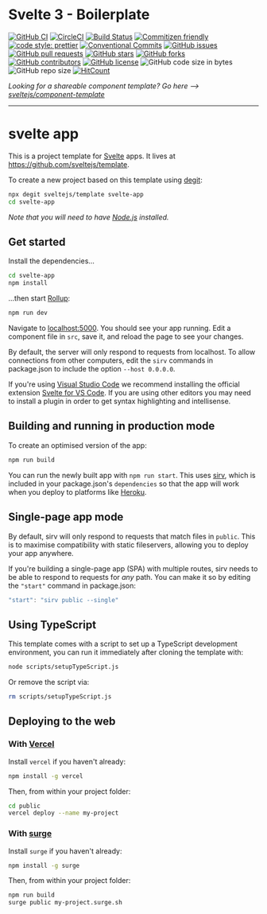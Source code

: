 # Svelte 3 - Boilerplate

[![GitHub CI](https://github.com/smarlhens/svelte3-boilerplate/workflows/CI/badge.svg)](https://github.com/smarlhens/svelte3-boilerplate/actions?query=workflow%3ACI)
[![CircleCI](https://circleci.com/gh/smarlhens/svelte3-boilerplate.svg?style=svg)](https://circleci.com/gh/smarlhens/svelte3-boilerplate)
[![Build Status](https://travis-ci.com/smarlhens/svelte3-boilerplate.svg?branch=master)](https://travis-ci.com/smarlhens/svelte3-boilerplate)
[![Commitizen friendly](https://img.shields.io/badge/commitizen-friendly-brightgreen.svg)](http://commitizen.github.io/cz-cli/)
[![code style: prettier](https://img.shields.io/badge/code_style-prettier-ff69b4.svg)](https://github.com/prettier/prettier)
[![Conventional Commits](https://img.shields.io/badge/Conventional%20Commits-1.0.0-yellow.svg)](https://conventionalcommits.org)
[![GitHub issues](https://img.shields.io/github/issues/smarlhens/svelte3-boilerplate)](https://github.com/smarlhens/svelte3-boilerplate/issues)
[![GitHub pull requests](https://img.shields.io/github/issues-pr/smarlhens/svelte3-boilerplate)](https://github.com/smarlhens/svelte3-boilerplate/pulls)
[![GitHub stars](https://img.shields.io/github/stars/smarlhens/svelte3-boilerplate)](https://github.com/smarlhens/svelte3-boilerplate/stargazers)
[![GitHub forks](https://img.shields.io/github/forks/smarlhens/svelte3-boilerplate)](https://github.com/smarlhens/svelte3-boilerplate/network)
[![GitHub contributors](https://img.shields.io/github/contributors/smarlhens/svelte3-boilerplate)](https://github.com/smarlhens/svelte3-boilerplate/graphs/contributors)
[![GitHub license](https://img.shields.io/github/license/smarlhens/svelte3-boilerplate)](https://github.com/smarlhens/svelte3-boilerplate)
![GitHub code size in bytes](https://img.shields.io/github/languages/code-size/smarlhens/svelte3-boilerplate)
![GitHub repo size](https://img.shields.io/github/repo-size/smarlhens/svelte3-boilerplate)
[![HitCount](http://hits.dwyl.io/smarlhens/svelte3-boilerplate.svg)](http://hits.dwyl.io/smarlhens/svelte3-boilerplate)


*Looking for a shareable component template? Go here --> [sveltejs/component-template](https://github.com/sveltejs/component-template)*

---

# svelte app

This is a project template for [Svelte](https://svelte.dev) apps. It lives at https://github.com/sveltejs/template.

To create a new project based on this template using [degit](https://github.com/Rich-Harris/degit):

```bash
npx degit sveltejs/template svelte-app
cd svelte-app
```

*Note that you will need to have [Node.js](https://nodejs.org) installed.*


## Get started

Install the dependencies...

```bash
cd svelte-app
npm install
```

...then start [Rollup](https://rollupjs.org):

```bash
npm run dev
```

Navigate to [localhost:5000](http://localhost:5000). You should see your app running. Edit a component file in `src`, save it, and reload the page to see your changes.

By default, the server will only respond to requests from localhost. To allow connections from other computers, edit the `sirv` commands in package.json to include the option `--host 0.0.0.0`.

If you're using [Visual Studio Code](https://code.visualstudio.com/) we recommend installing the official extension [Svelte for VS Code](https://marketplace.visualstudio.com/items?itemName=svelte.svelte-vscode). If you are using other editors you may need to install a plugin in order to get syntax highlighting and intellisense.

## Building and running in production mode

To create an optimised version of the app:

```bash
npm run build
```

You can run the newly built app with `npm run start`. This uses [sirv](https://github.com/lukeed/sirv), which is included in your package.json's `dependencies` so that the app will work when you deploy to platforms like [Heroku](https://heroku.com).


## Single-page app mode

By default, sirv will only respond to requests that match files in `public`. This is to maximise compatibility with static fileservers, allowing you to deploy your app anywhere.

If you're building a single-page app (SPA) with multiple routes, sirv needs to be able to respond to requests for *any* path. You can make it so by editing the `"start"` command in package.json:

```js
"start": "sirv public --single"
```

## Using TypeScript

This template comes with a script to set up a TypeScript development environment, you can run it immediately after cloning the template with:

```bash
node scripts/setupTypeScript.js
```

Or remove the script via:

```bash
rm scripts/setupTypeScript.js
```

## Deploying to the web

### With [Vercel](https://vercel.com)

Install `vercel` if you haven't already:

```bash
npm install -g vercel
```

Then, from within your project folder:

```bash
cd public
vercel deploy --name my-project
```

### With [surge](https://surge.sh/)

Install `surge` if you haven't already:

```bash
npm install -g surge
```

Then, from within your project folder:

```bash
npm run build
surge public my-project.surge.sh
```
